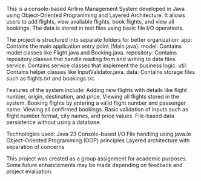 This is a console-based Airline Management System developed in Java using Object-Oriented Programming and Layered Architecture. It allows users to add flights, view available flights, book flights, and view all bookings. The data is stored in text files using basic file I/O operations.

The project is structured into separate folders for better organization:
app: Contains the main application entry point (Main.java).
model: Contains model classes like Flight.java and Booking.java.
repository: Contains repository classes that handle reading from and writing to data files.
service: Contains service classes that implement the business logic.
util: Contains helper classes like InputValidator.java.
data: Contains storage files such as flights.txt and bookings.txt.

Features of the system include:
Adding new flights with details like flight number, origin, destination, and price.
Viewing all flights stored in the system.
Booking flights by entering a valid flight number and passenger name.
Viewing all confirmed bookings.
Basic validation of inputs such as flight number format, city names, and price values.
File-based data persistence without using a database.

Technologies used:
Java 23
Console-based I/O
File handling using java.io
Object-Oriented Programming (OOP) principles
Layered architecture with separation of concerns

This project was created as a group assignment for academic purposes. Some future enhancements may be made depending on feedback and project evaluation.
